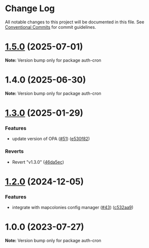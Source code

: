 # Change Log

All notable changes to this project will be documented in this file.
See [Conventional Commits](https://conventionalcommits.org) for commit guidelines.

# [1.5.0](https://github.com/MapColonies/opa-la/compare/v1.4.0...v1.5.0) (2025-07-01)

**Note:** Version bump only for package auth-cron





# 1.4.0 (2025-06-30)

**Note:** Version bump only for package auth-cron





# [1.3.0](https://github.com/MapColonies/opa-la/compare/v1.2.0...v1.3.0) (2025-01-29)


### Features

* update version of OPA ([#51](https://github.com/MapColonies/opa-la/issues/51)) ([e530f82](https://github.com/MapColonies/opa-la/commit/e530f82c78eb8c977fbd2cd64f826232ab02bc43))


### Reverts

* Revert "v1.3.0" ([46da5ec](https://github.com/MapColonies/opa-la/commit/46da5ecd82107d5a49631b5a96738cb5766131c0))





# [1.2.0](https://github.com/MapColonies/opa-la/compare/v1.1.0...v1.2.0) (2024-12-05)


### Features

* integrate with mapcolonies config manager ([#43](https://github.com/MapColonies/opa-la/issues/43)) ([c532aa9](https://github.com/MapColonies/opa-la/commit/c532aa9c1fcad5644a04a7c4cf551454a2c8106d))





# 1.0.0 (2023-07-27)

**Note:** Version bump only for package auth-cron
